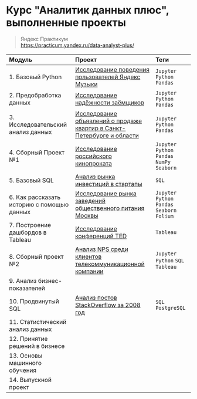 # Курс "Аналитик данных плюс", выполненные проекты
> Яндекс Практикум<br>
> https://practicum.yandex.ru/data-analyst-plus/


| Модуль | Проект | Теги |
| :-------------------- | :-------------------- | :-------------------- | 
| 1. Базовый Python | [Исследование поведения пользователей Яндекс Музыки](https://github.com/chernyakid/music-of-big-cities) | `Jupyter` `Python` `Pandas` | 
| 2. Предобработка данных | [Исследование надёжности заёмщиков](https://github.com/chernyakid/borrowers-reliability-research) |  `Jupyter` `Python` `Pandas` | 
| 3. Исследовательский анализ данных | [Исследование объявлений о продаже квартир в Санкт-Петербурге и области](https://github.com/chernyakid/real-estate-research) | `Jupyter` `Python` `Pandas` | 
| 4. Сборный Проект №1 | [Исследование российского кинопроката](https://github.com/chernyakid/russian-film-distribution) | `Jupyter` `Python` `Pandas` `NumPy` `Seaborn` | 
| 5. Базовый SQL | [Анализ рынка инвестиций в стартапы](https://github.com/chernyakid/startup-investments) | `SQL` | 
| 6. Как рассказать историю с помощью данных | [Исследование рынка заведений общественного питания Москвы](https://github.com/chernyakid/moscow-catering-research) | `Jupyter` `Python` `Pandas` `Seaborn` `Folium` | 
| 7. Построение дашбордов в Tableau | [Исследование конференций TED](https://public.tableau.com/app/profile/inna.chernyak/viz/TEDProject_17194762317220/sheet21) |  `Tableau` |
| 8. Сборный проект №2 | [Анализ NPS среди клиентов телекоммуникационной компании](https://github.com/chernyakid/telecom_nps) | `Jupyter` `Python` `SQL` `Tableau` |
| 9. Анализ бизнес-показателей |  |  | 
| 10. Продвинутый SQL | [Анализ постов StackOverflow за 2008 год](https://github.com/chernyakid/stackoverflow) | `SQL` `PostgreSQL` | 
| 11. Статистический анализ данных |  |  | 
| 12. Принятие решений в бизнесе |  |  | 
| 13. Основы машинного обучения |  |  |  
| 14. Выпускной проект |  |  |  

